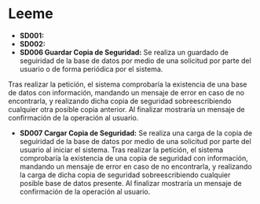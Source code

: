 # Leeme

* **SD001:** 
* **SD002:**
* **SD006 Guardar Copia de Seguridad:** Se realiza un guardado de seguiridad de la base de datos por medio de una solicitud por parte del usuario o de forma periódica por el sistema. 

Tras realizar la petición, el sistema comprobaría la existencia de una base de datos con información, mandando un mensaje de error en caso de no encontrarla, y realizando dicha copia de seguridad sobreescribiendo cualquier otra posible copia anterior. Al finalizar mostraría un mensaje de confirmación de la operación al usuario.
* **SD007 Cargar Copia de Seguridad:** Se realiza una carga de la copia de seguiridad de la base de datos por medio de una solicitud por parte del usuario al iniciar el sistema. Tras realizar la petición, el sistema comprobaría la existencia de una copia de seguridad con información, mandando un mensaje de error en caso de no encontrarla, y realizando la carga de dicha copia de seguridad sobreescribiendo cualquier posible base de datos presente. Al finalizar mostraría un mensaje de confirmación de la operación al usuario.
